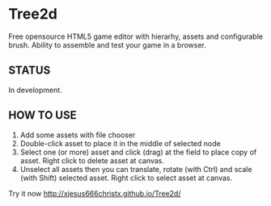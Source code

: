 Tree2d
======
Free opensource HTML5 game editor with hierarhy, assets and configurable brush.
Ability to assemble and test your game in a browser.

STATUS
------
In development.

HOW TO USE
----------
1. Add some assets with file chooser
2. Double-click asset to place it in the middle of selected node
3. Select one (or more) asset and click (drag) at the field to place copy of asset. Right click to delete asset at canvas.
4. Unselect all assets then you can translate, rotate (with Ctrl) and scale (with Shift) selected asset. Right click to select asset at canvas.

Try it now http://xjesus666christx.github.io/Tree2d/
